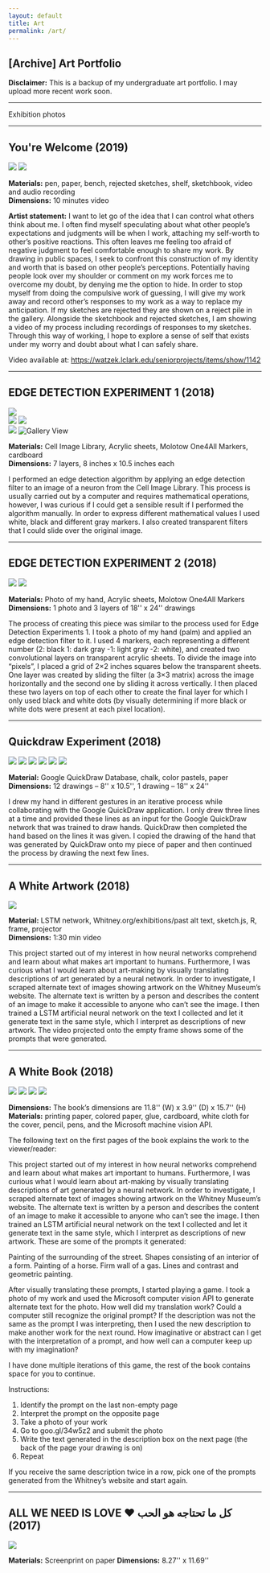 ```yaml
---
layout: default
title: Art
permalink: /art/
---
```


## \[Archive\] Art Portfolio
**Disclaimer:** This is a backup of my undergraduate art portfolio. I may upload more recent work soon.

---

Exhibition photos

---  

## You're Welcome (2019)

![](assets/art_images/y_welcome/Harrington_19smallweb.jpg)
![](assets/art_images/y_welcome/Harrington_21smallweb.jpg)

**Materials:** pen, paper, bench, rejected sketches, shelf, sketchbook, video and audio recording  
**Dimensions:** 10 minutes video

**Artist statement:** I want to let go of the idea that I can control what others think about me. I often find myself speculating about what other people’s expectations and judgments will be when I work, attaching my self-worth to other’s positive reactions. This often leaves me feeling too afraid of negative judgment to feel comfortable enough to share my work. By drawing in public spaces, I seek to confront this construction of my identity and worth that is based on other people’s perceptions. Potentially having people look over my shoulder or comment on my work forces me to overcome my doubt, by denying me the option to hide. In order to stop myself from doing the compulsive work of guessing, I will give my work away and record other’s responses to my work as a way to replace my anticipation. If my sketches are rejected they are shown on a reject pile in the gallery. Alongside the sketchbook and rejected sketches, I am showing a video of my process including recordings of responses to my sketches. Through this way of working, I hope to explore a sense of self that exists under my worry and doubt about what I can safely share.

Video available at: https://watzek.lclark.edu/seniorprojects/items/show/1142

---

## EDGE DETECTION EXPERIMENT 1 (2018)

![](assets/art_images/ed1/Harrington_04web.jpg)  
![](assets/art_images/ed1/Harrington_05web.jpg) 
![](assets/art_images/ed1/Harrington_06web.jpg)  
![](assets/art_images/ed1/tempweb.jpg)
![Gallery View](assets/art_images/ed1/Final_Review1web.jpg)

**Materials:** Cell Image Library, Acrylic sheets, Molotow One4All Markers, cardboard  
**Dimensions:** 7 layers,  8 inches x 10.5 inches each

I performed an edge detection algorithm by applying an edge detection filter to an image of a neuron from the Cell Image Library. This process is usually carried out by a computer and requires mathematical operations, however, I was curious if I could get a sensible result if I performed the algorithm manually. In order to express different mathematical values I used white, black and different gray markers. I also created transparent filters that I could slide over the original image.

---

## EDGE DETECTION EXPERIMENT 2 (2018)

![](assets/art_images/ed2/Harrington_09web.jpg) 
![](assets/art_images/ed2/Harrington_10web.jpg)

**Materials:** Photo of my hand, Acrylic sheets, Molotow One4All Markers
**Dimensions:** 1 photo and 3 layers of 18'' x 24'' drawings

The process of creating this piece was similar to the process used for Edge Detection Experiments 1. I took a photo of my hand (palm) and applied an edge detection filter to it. I used 4 markers, each representing a different number (2: black 1: dark gray -1: light gray -2: white), and created two convolutional layers on transparent acrylic sheets. To divide the image into “pixels”, I placed a grid of 2×2 inches squares below the transparent sheets. One layer was created by sliding the filter (a 3×3 matrix) across the image horizontally and the second one by sliding it across vertically. I then placed these two layers on top of each other to create the final layer for which I only used black and white dots (by visually determining if more black or white dots were present at each pixel location). 

---

## Quickdraw Experiment (2018)

![](assets/art_images/quickdraw/Harrington_07web.jpg) 
![](assets/art_images/quickdraw/Harrington_08web.jpg)
![](assets/art_images/quickdraw/hands/hands1web.jpg)
![](assets/art_images/quickdraw/hands/hands2web.jpg)
![](assets/art_images/quickdraw/hands/hands3web.jpg)
![](assets/art_images/quickdraw/hands/hands4web.jpg)

**Material:** Google QuickDraw Database, chalk, color pastels, paper
**Dimensions:** 12 drawings – 8'' x 10.5'', 1 drawing – 18'' x 24''

I drew my hand in different gestures in an iterative process while collaborating with the Google QuickDraw application. I only drew three lines at a time and provided these lines as an input for the Google QuickDraw network that was trained to draw hands. QuickDraw then completed the hand based on the lines it was given. I copied the drawing of the hand that was generated by QuickDraw onto my piece of paper and then continued the process by drawing the next few lines.

---

## A White Artwork (2018)

![](assets/art_images/white_artwork/Harrington_02web.jpg)

**Material:** LSTM network, Whitney.org/exhibitions/past alt text, sketch.js, R, frame, projector   
**Dimensions:** 1:30 min video

This project started out of my interest in how neural networks comprehend and learn about what makes art important to humans. Furthermore, I was curious what I would learn about art-making by visually translating descriptions of art generated by a neural network. In order to investigate, I scraped alternate text of images showing artwork on the Whitney Museum’s website. The alternate text is written by a person and describes the content of an image to make it accessible to anyone who can’t see the image. I then trained a LSTM artificial neural network on the text I collected and let it generate text in the same style, which I interpret as descriptions of new artwork. The video projected onto the empty frame shows some of the prompts that were generated. 

---

## A White Book (2018)

![](assets/art_images/white_book/Harrington_11web.jpg)
![](assets/art_images/white_book/Harrington_12web.jpg)
![](assets/art_images/white_book/Harrington_13web.jpg)
![](assets/art_images/white_book/Harrington_14web.jpg)

**Dimensions:** The book’s dimensions are 11.8'' (W) x 3.9'' (D) x 15.7'' (H)
**Materials:** printing paper, colored paper, glue, cardboard, white cloth for the cover, pencil, pens, and the Microsoft machine vision API. 

The following text on the first pages of the book explains the work to the viewer/reader:

This project started out of my interest in how neural networks comprehend and learn about what makes art important to humans. Furthermore, I was curious what I would learn about art-making by visually translating descriptions of art generated by a neural network. 
In order to investigate, I scraped alternate text of images showing artwork on the Whitney Museum’s website. The alternate text is written by a person and describes the content of an image to make it accessible to anyone who can’t see the image. I then trained an LSTM artificial neural network on the text I collected and let it generate text in the same style, which I interpret as descriptions of new artwork. These are some of the prompts it generated:

Painting of the surrounding of the street.
Shapes consisting of an interior of a form.
Painting of a horse.
Firm wall of a gas.
Lines and contrast and geometric painting.

After visually translating these prompts, I started playing a game. I took a photo of my work and used the Microsoft computer vision API to generate alternate text for the photo. How well did my translation work? Could a computer still recognize the original prompt? If the description was not the same as the prompt I was interpreting, then I used the new description to make another work for the next round. How imaginative or abstract can I get with the interpretation of a prompt, and how well can a computer keep up with my imagination?

I have done multiple iterations of this game, the rest of the book contains space for you to continue.

Instructions:

1) Identify the prompt on the last non-empty page 
2) Interpret the prompt on the opposite page
3) Take a photo of your work
4) Go to goo.gl/34w5z2 and submit the photo
5) Write the text generated in the description box on the next page (the back of the page your drawing is on)
6)   Repeat

If you receive the same description twice in a row, pick one of the prompts generated from the Whitney’s website and start again.

---

## ALL WE NEED IS LOVE كل ما تحتاجه هو الحب ♥ (2017)

![](assets/art_images/screenprint/Harrington_22_1.jpg)

**Materials:** Screenprint on paper
**Dimensions:** 8.27'' x 11.69''
